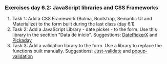 ### Exercises day 6.2: JavaScript libraries and CSS Frameworks

1. Task 1: Add a CSS Framework (Bulma, Bootstrap, Semantic UI and Materialize) to the form built during the last class (day 6.1)
2. Task 2: Add a JavaScript Library - date picker - to the form. Use this library in the secttion "Data de início". Suggestions: [DatePickerX](https://github.com/AlexKrupko/DatePickerX) and [Pickaday](https://github.com/Pikaday/Pikaday)
3. Task 3: Add a validation library to the form. Use a library to replace the functions built manually. Suggestions: [Just-validate](https://github.com/horprogs/Just-validate) and [popup-validation](https://github.com/AntonLapshin/popup-validation)